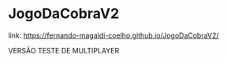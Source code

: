 # JogoDaCobraV2

link: https://fernando-magaldi-coelho.github.io/JogoDaCobraV2/

VERSÃO TESTE DE MULTIPLAYER
